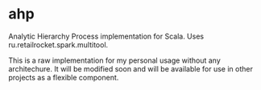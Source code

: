 # ahp
Analytic Hierarchy Process implementation for Scala. Uses ru.retailrocket.spark.multitool.

This is a raw implementation for my personal usage without any architechure.
It will be modified soon and will be available for use in other projects as a flexible component.
